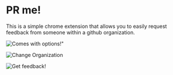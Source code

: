 # PR me!

This is a simple chrome extension that allows you to easily request feedback from someone within a github organization.

![Comes with options!"](https://www.evernote.com/shard/s129/res/de1b6f86-057e-4c9a-906b-9faf4ef7e83b/skitch.png "Comes with options!")

![Change Organization](https://api.monosnap.com/image/download?id=0bJbfGeQoZToxuOFu1z2gGYiS0toM6png "Change Organization")

![Get feedback!](https://api.monosnap.com/image/download?id=rreR2Bb9Y6FWW1HfucVZP6TOjzrfbW "Get feedback!")
